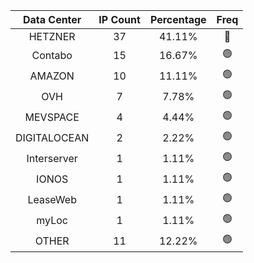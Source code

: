 | Data Center | IP Count | Percentage | Freq |
|:------------:|:--------:|:-----------:|:-----:|
| HETZNER | 37 | 41.11% | 🔴 |
| Contabo | 15 | 16.67% | 🟢 |
| AMAZON | 10 | 11.11% | 🟢 |
| OVH | 7 | 7.78% | 🟢 |
| MEVSPACE | 4 | 4.44% | 🟢 |
| DIGITALOCEAN | 2 | 2.22% | 🟢 |
| Interserver | 1 | 1.11% | 🟢 |
| IONOS | 1 | 1.11% | 🟢 |
| LeaseWeb | 1 | 1.11% | 🟢 |
| myLoc | 1 | 1.11% | 🟢 |
| OTHER | 11 | 12.22% | 🟢 |